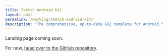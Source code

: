 ```yaml
---
title: Sketch Android Kit
layout: post
permalink: /working/sketch-android-kit/
description: "The comprehensive, up-to-date GUI template for Android."
---
```


Landing page coming soon.

For now, [head over to the GitHub repository](https://github.com/wikichen/sketch-android-kit).
